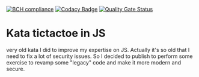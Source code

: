 [![BCH compliance](https://bettercodehub.com/edge/badge/undeadgrishnackh/tictactoe_js?branch=master)](https://bettercodehub.com/)
[![Codacy Badge](https://app.codacy.com/project/badge/Grade/9d3f5d75074844669c972a86f4123946)](https://www.codacy.com/manual/undeadgrishnackh/tictactoe_js?utm_source=github.com&amp;utm_medium=referral&amp;utm_content=undeadgrishnackh/tictactoe_js&amp;utm_campaign=Badge_Grade)
[![Quality Gate Status](https://sonarcloud.io/api/project_badges/measure?project=undeadgrishnackh_tictactoe_js&metric=alert_status)](https://sonarcloud.io/dashboard?id=undeadgrishnackh_tictactoe_js)

# Kata tictactoe in JS

very old kata I did to improve my expertise on JS. Actually it's so old that I need to fix a lot of security issues.
So I decided to publish to perform some exercise to revamp some "legacy" code and make it more modern and secure.
